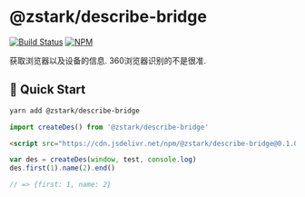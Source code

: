 # @zstark/describe-bridge

[![Build Status](https://travis-ci.com/PinghuaZhuang/zstark.svg?branch=master)](https://travis-ci.com/PinghuaZhuang/zstark)  [![NPM](https://img.shields.io/npm/v/@zstark/device)](https://www.npmjs.com/package/@zstark/describe-bridge)

获取浏览器以及设备的信息. 360浏览器识别的不是很准.



## 🚀 Quick Start

```bash
yarn add @zstark/describe-bridge
```

```js
import createDes() from '@zstark/describe-bridge'
```

```html
<script src="https://cdn.jsdelivr.net/npm/@zstark/describe-bridge@0.1.0/lib/index.min.js"></script>
```

```js
var des = createDes(window, test, console.log)
des.first(1).name(2).end()

// => {first: 1, name: 2}
```
